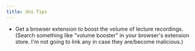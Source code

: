```yaml
---
title: Uni Tips
---
```


- Get a browser extension to boost the volume of lecture recordings. (Search something like "volume booster" in your browser's extension store. I'm not going to link any in case they are/become malicious.)
